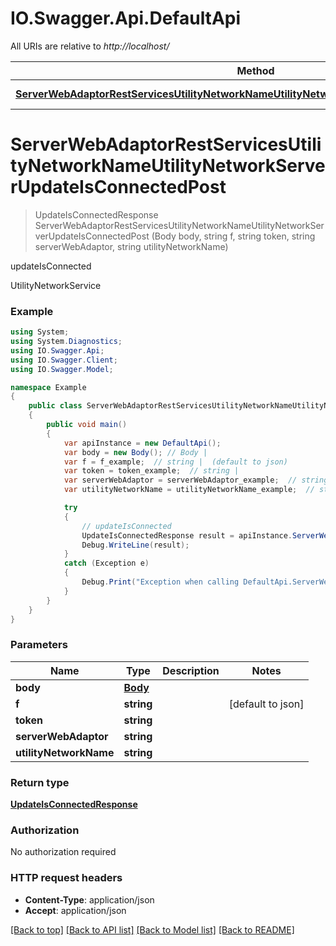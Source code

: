 # IO.Swagger.Api.DefaultApi

All URIs are relative to *http://localhost/*

Method | HTTP request | Description
------------- | ------------- | -------------
[**ServerWebAdaptorRestServicesUtilityNetworkNameUtilityNetworkServerUpdateIsConnectedPost**](DefaultApi.md#serverwebadaptorrestservicesutilitynetworknameutilitynetworkserverupdateisconnectedpost) | **POST** /{ServerWebAdaptor}/rest/services/{UtilityNetworkName}/UtilityNetworkServer/updateIsConnected | updateIsConnected

<a name="serverwebadaptorrestservicesutilitynetworknameutilitynetworkserverupdateisconnectedpost"></a>
# **ServerWebAdaptorRestServicesUtilityNetworkNameUtilityNetworkServerUpdateIsConnectedPost**
> UpdateIsConnectedResponse ServerWebAdaptorRestServicesUtilityNetworkNameUtilityNetworkServerUpdateIsConnectedPost (Body body, string f, string token, string serverWebAdaptor, string utilityNetworkName)

updateIsConnected

UtilityNetworkService

### Example
```csharp
using System;
using System.Diagnostics;
using IO.Swagger.Api;
using IO.Swagger.Client;
using IO.Swagger.Model;

namespace Example
{
    public class ServerWebAdaptorRestServicesUtilityNetworkNameUtilityNetworkServerUpdateIsConnectedPostExample
    {
        public void main()
        {
            var apiInstance = new DefaultApi();
            var body = new Body(); // Body | 
            var f = f_example;  // string |  (default to json)
            var token = token_example;  // string | 
            var serverWebAdaptor = serverWebAdaptor_example;  // string | 
            var utilityNetworkName = utilityNetworkName_example;  // string | 

            try
            {
                // updateIsConnected
                UpdateIsConnectedResponse result = apiInstance.ServerWebAdaptorRestServicesUtilityNetworkNameUtilityNetworkServerUpdateIsConnectedPost(body, f, token, serverWebAdaptor, utilityNetworkName);
                Debug.WriteLine(result);
            }
            catch (Exception e)
            {
                Debug.Print("Exception when calling DefaultApi.ServerWebAdaptorRestServicesUtilityNetworkNameUtilityNetworkServerUpdateIsConnectedPost: " + e.Message );
            }
        }
    }
}
```

### Parameters

Name | Type | Description  | Notes
------------- | ------------- | ------------- | -------------
 **body** | [**Body**](Body.md)|  | 
 **f** | **string**|  | [default to json]
 **token** | **string**|  | 
 **serverWebAdaptor** | **string**|  | 
 **utilityNetworkName** | **string**|  | 

### Return type

[**UpdateIsConnectedResponse**](UpdateIsConnectedResponse.md)

### Authorization

No authorization required

### HTTP request headers

 - **Content-Type**: application/json
 - **Accept**: application/json

[[Back to top]](#) [[Back to API list]](../README.md#documentation-for-api-endpoints) [[Back to Model list]](../README.md#documentation-for-models) [[Back to README]](../README.md)
